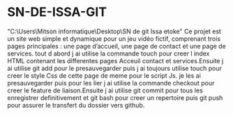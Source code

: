 # SN-DE-ISSA-GIT
"C:\Users\Mitson informatique\Desktop\SN de git Issa etoke"
Ce projet est un site web simple et dynamique pour un jeu vidéo fictif, comprenant trois pages principales : une page d’accueil, une page de contact et une page de services.
tout d abord j ai utilise la commande touch pour creer l index HTML contenant les differentes pages Acceuil contact et services.Ensuite j ai utilise git add pour le presauvegarder puis j ai toujours utilise touch pour creer le style Css de cette page de meme pour le script Js. je les ai presauvegarder puis pour les lier j ai utilise la commande checkout pour creer le feature de liaison.Ensuite j ai utilise git commit pour tous les enregistrer definitivement et git bash pour creer un repertoire puis git push pour assurer le transfert du dossier vers github.
